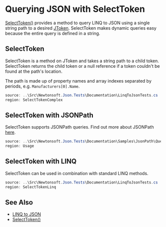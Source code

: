 ﻿# Querying JSON with SelectToken

[SelectToken()](/API/newtonsoft/json/linq/JToken/#method-selecttoken) provides a method to query LINQ to JSON using a single string path to a desired [JToken](/api/newtonsoft/json/linq/jtoken/). SelectToken makes dynamic queries easy because the entire query is defined in a string.

## SelectToken

SelectToken is a method on JToken and takes a string path to a child token. SelectToken returns the child token or a null reference if a token couldn't be found at the path's location.

The path is made up of property names and array indexes separated by periods, e.g. `Manufacturers[0].Name`.

```csharp SelectToken Example
source: ..\Src\Newtonsoft.Json.Tests\Documentation\LinqToJsonTests.cs
region: SelectTokenComplex
```

## SelectToken with JSONPath

SelectToken supports JSONPath queries. Find out more about JSONPath [here](https://goessner.net/articles/JsonPath/).

```csharp SelectToken With JSONPath
source: ..\Src\Newtonsoft.Json.Tests\Documentation\Samples\JsonPath\QueryJsonSelectTokenJsonPath.cs
region: Usage
```

## SelectToken with LINQ

SelectToken can be used in combination with standard LINQ methods.

```csharp SelectToken With LINQ Example
source: ..\Src\Newtonsoft.Json.Tests\Documentation\LinqToJsonTests.cs
region: SelectTokenLinq
```

## See Also

- [LINQ to JSON](README.md)
- [SelectToken()](/API/newtonsoft/json/linq/JToken/#method-selecttoken)
